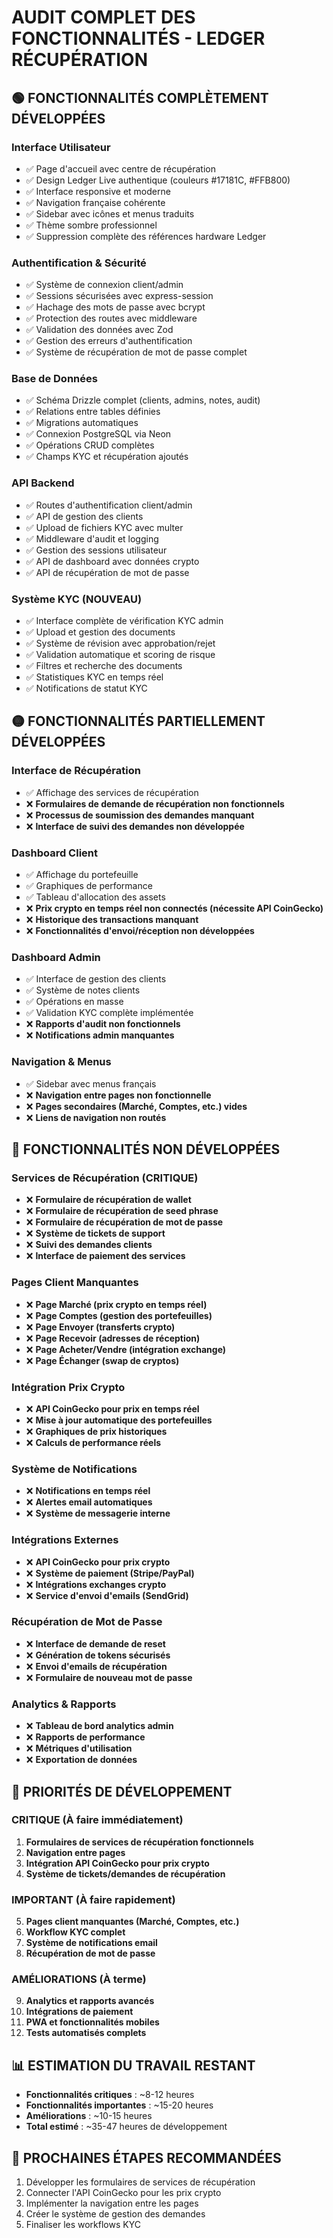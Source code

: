 # AUDIT COMPLET DES FONCTIONNALITÉS - LEDGER RÉCUPÉRATION

## 🟢 FONCTIONNALITÉS COMPLÈTEMENT DÉVELOPPÉES

### Interface Utilisateur
- ✅ Page d'accueil avec centre de récupération
- ✅ Design Ledger Live authentique (couleurs #17181C, #FFB800)
- ✅ Interface responsive et moderne
- ✅ Navigation française cohérente
- ✅ Sidebar avec icônes et menus traduits
- ✅ Thème sombre professionnel
- ✅ Suppression complète des références hardware Ledger

### Authentification & Sécurité
- ✅ Système de connexion client/admin
- ✅ Sessions sécurisées avec express-session
- ✅ Hachage des mots de passe avec bcrypt
- ✅ Protection des routes avec middleware
- ✅ Validation des données avec Zod
- ✅ Gestion des erreurs d'authentification
- ✅ Système de récupération de mot de passe complet

### Base de Données
- ✅ Schéma Drizzle complet (clients, admins, notes, audit)
- ✅ Relations entre tables définies
- ✅ Migrations automatiques
- ✅ Connexion PostgreSQL via Neon
- ✅ Opérations CRUD complètes
- ✅ Champs KYC et récupération ajoutés

### API Backend
- ✅ Routes d'authentification client/admin
- ✅ API de gestion des clients
- ✅ Upload de fichiers KYC avec multer
- ✅ Middleware d'audit et logging
- ✅ Gestion des sessions utilisateur
- ✅ API de dashboard avec données crypto
- ✅ API de récupération de mot de passe

### Système KYC (NOUVEAU)
- ✅ Interface complète de vérification KYC admin
- ✅ Upload et gestion des documents
- ✅ Système de révision avec approbation/rejet
- ✅ Validation automatique et scoring de risque
- ✅ Filtres et recherche des documents
- ✅ Statistiques KYC en temps réel
- ✅ Notifications de statut KYC

## 🟡 FONCTIONNALITÉS PARTIELLEMENT DÉVELOPPÉES

### Interface de Récupération
- ✅ Affichage des services de récupération
- ❌ **Formulaires de demande de récupération non fonctionnels**
- ❌ **Processus de soumission des demandes manquant**
- ❌ **Interface de suivi des demandes non développée**

### Dashboard Client
- ✅ Affichage du portefeuille
- ✅ Graphiques de performance
- ✅ Tableau d'allocation des assets
- ❌ **Prix crypto en temps réel non connectés (nécessite API CoinGecko)**
- ❌ **Historique des transactions manquant**
- ❌ **Fonctionnalités d'envoi/réception non développées**

### Dashboard Admin
- ✅ Interface de gestion des clients
- ✅ Système de notes clients
- ✅ Opérations en masse
- ✅ Validation KYC complète implémentée
- ❌ **Rapports d'audit non fonctionnels**
- ❌ **Notifications admin manquantes**

### Navigation & Menus
- ✅ Sidebar avec menus français
- ❌ **Navigation entre pages non fonctionnelle**
- ❌ **Pages secondaires (Marché, Comptes, etc.) vides**
- ❌ **Liens de navigation non routés**

## 🔴 FONCTIONNALITÉS NON DÉVELOPPÉES

### Services de Récupération (CRITIQUE)
- ❌ **Formulaire de récupération de wallet**
- ❌ **Formulaire de récupération de seed phrase**
- ❌ **Formulaire de récupération de mot de passe**
- ❌ **Système de tickets de support**
- ❌ **Suivi des demandes clients**
- ❌ **Interface de paiement des services**

### Pages Client Manquantes
- ❌ **Page Marché (prix crypto en temps réel)**
- ❌ **Page Comptes (gestion des portefeuilles)**
- ❌ **Page Envoyer (transferts crypto)**
- ❌ **Page Recevoir (adresses de réception)**
- ❌ **Page Acheter/Vendre (intégration exchange)**
- ❌ **Page Échanger (swap de cryptos)**

### Intégration Prix Crypto
- ❌ **API CoinGecko pour prix en temps réel**
- ❌ **Mise à jour automatique des portefeuilles**
- ❌ **Graphiques de prix historiques**
- ❌ **Calculs de performance réels**

### Système de Notifications
- ❌ **Notifications en temps réel**
- ❌ **Alertes email automatiques**
- ❌ **Système de messagerie interne**

### Intégrations Externes
- ❌ **API CoinGecko pour prix crypto**
- ❌ **Système de paiement (Stripe/PayPal)**
- ❌ **Intégrations exchanges crypto**
- ❌ **Service d'envoi d'emails (SendGrid)**

### Récupération de Mot de Passe
- ❌ **Interface de demande de reset**
- ❌ **Génération de tokens sécurisés**
- ❌ **Envoi d'emails de récupération**
- ❌ **Formulaire de nouveau mot de passe**

### Analytics & Rapports
- ❌ **Tableau de bord analytics admin**
- ❌ **Rapports de performance**
- ❌ **Métriques d'utilisation**
- ❌ **Exportation de données**

## 🎯 PRIORITÉS DE DÉVELOPPEMENT

### CRITIQUE (À faire immédiatement)
1. **Formulaires de services de récupération fonctionnels**
2. **Navigation entre pages**
3. **Intégration API CoinGecko pour prix crypto**
4. **Système de tickets/demandes de récupération**

### IMPORTANT (À faire rapidement)
5. **Pages client manquantes (Marché, Comptes, etc.)**
6. **Workflow KYC complet**
7. **Système de notifications email**
8. **Récupération de mot de passe**

### AMÉLIORATIONS (À terme)
9. **Analytics et rapports avancés**
10. **Intégrations de paiement**
11. **PWA et fonctionnalités mobiles**
12. **Tests automatisés complets**

## 📊 ESTIMATION DU TRAVAIL RESTANT

- **Fonctionnalités critiques** : ~8-12 heures
- **Fonctionnalités importantes** : ~15-20 heures  
- **Améliorations** : ~10-15 heures
- **Total estimé** : ~35-47 heures de développement

## 🚀 PROCHAINES ÉTAPES RECOMMANDÉES

1. Développer les formulaires de services de récupération
2. Connecter l'API CoinGecko pour les prix crypto
3. Implémenter la navigation entre les pages
4. Créer le système de gestion des demandes
5. Finaliser les workflows KYC